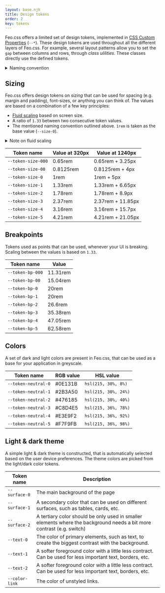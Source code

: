 ```yaml
---
layout: base.njk
title: Design tokens
order: 2
key: tokens
---
```


Feo.css offers a limited set of design tokens, implemented in [CSS Custom Properties](https://developer.mozilla.org/en-US/docs/Web/CSS/--*) (`--*`). These design tokens are used throughout all the different layers of Feo.css. For example, several layout
patterns allow you to set the `gap` between columns and rows, through _class ulilities_. These classes directly use the defined tokens.

<details>
  <summary>Naming convention</summary>
  <p>Tokens like sizing and breakpoints are considered to have a "baseline". The most common value for the design token. Those
  tokens always have a <code>-0</code> as the post-fix. In the sequence of tokens, if you want to go up a value, you increase the value.
  If you want to go down a value, you decrease the value, or add a 0 (e.g. <code>-00</code>).</p>
</details>

## Sizing

Feo.css offers design tokens on _sizing_ that can be used for spacing (e.g. margin and padding), font-sizes, or anything you can think of. The values are based on a combination of a few key principles:

- [Fluid scaling](https://vyckes.dev/writing/different-approaches-to-fluid-typography-and-layouts/) based on screen size.
- A ratio of `1.33` between two consecutive token values.
- The mentioned naming convention outlined above. `1rem` is taken as the base value (`--size-0`).

<details>
  <summary>Note on fluid scaling</summary>
  <p>If you do not want to use a fluid scaling of the <code>--size-{z}</code> tokens, you can overwrite the <code>--feo-scale</code> Custom Property in your own code, and set it to <code>0</code>.</p>
</details>

<div>
  <table>
    <thead>
      <tr>
        <th>Token name</th>
        <th>Value at 320px</th>
        <th>Value at 1240px</th>
      </tr>
    </thead>
    <tbody>
      <tr>
        <td><code>--token-size-000</code></td>
        <td>0.65rem</td>
        <td>0.65rem + 3.25px</td>
      </tr>
      <tr>
        <td><code>--token-size-00</code></td>
        <td>0.8125rem</td>
        <td>0.8125rem + 4px</td>
      </tr>
      <tr>
        <td><code>--token-size-0</code></td>
        <td>1rem</td>
        <td>1rem + 5px</td>
      </tr>
      <tr>
        <td><code>--token-size-1</code></td>
        <td>1.33rem</td>
        <td>1.33rem + 6.65px</td>
      </tr>
      <tr>
        <td><code>--token-size-2</code></td>
        <td>1.78rem</td>
        <td>1.78rem + 8.9px</td>
      </tr>
      <tr>
        <td><code>--token-size-3</code></td>
        <td>2.37rem</td>
        <td>2.37rem + 11.85px</td>
      </tr>
      <tr>
        <td><code>--token-size-4</code></td>
        <td>3.16rem</td>
        <td>3.16rem + 15.7px</td>
      </tr>
      <tr>
        <td><code>--token-size-5</code></td>
        <td>4.21rem</td>
        <td>4.21rem + 21.05px</td>
      </tr>
    </tbody>
  </table>
</div>

## Breakpoints

Tokens used as points that can be used, whenever your UI is
breaking. Scaling between the values is based on
`1.33`.

<div>
  <table>
    <thead>
      <tr>
        <th>Token name</th>
        <th>Value</th>
      </tr>
    </thead>
    <tbody>
      <tr>
        <td><code>--token-bp-000</code></td>
        <td>11.31rem</td>
      </tr>
      <tr>
        <td><code>--token-bp-00</code></td>
        <td>15.04rem</td>
      </tr>
      <tr>
        <td><code>--token-bp-0</code></td>
        <td>20rem</td>
      </tr>
      <tr>
        <td><code>--token-bp-1</code></td>
        <td>20rem</td>
      </tr>
      <tr>
        <td><code>--token-bp-2</code></td>
        <td>26.6rem</td>
      </tr>
      <tr>
        <td><code>--token-bp-3</code></td>
        <td>35.38rem</td>
      </tr>
      <tr>
        <td><code>--token-bp-4</code></td>
        <td>47.05rem</td>
      </tr>
      <tr>
        <td><code>--token-bp-5</code></td>
        <td>62.58rem</td>
      </tr>
    </tbody>
  </table>
</div>

## Colors

A set of dark and light colors are present in Feo.css, that can be
used as a base for your application in greyscale.

<div>
  <table>
    <thead>
      <tr>
        <th>Token name</th>
        <th>RGB value</th>
        <th>HSL value</th>
      </tr>
    </thead>
    <tbody>
      <tr>
        <td><code>--token-neutral-0</code></td>
        <td>#0E131B</td>
        <td><code>hsl(215, 30%, 8%)</code></td>
      </tr>
      <tr>
        <td><code>--token-neutral-1</code></td>
        <td>#2B3A50</td>
        <td><code>hsl(215, 30%, 24%)</code></td>
      </tr>
      <tr>
        <td><code>--token-neutral-2</code></td>
        <td>#476185</td>
        <td><code>hsl(215, 30%, 40%)</code></td>
      </tr>
      <tr>
        <td><code>--token-neutral-3</code></td>
        <td>#C8D4E5</td>
        <td><code>hsl(215, 36%, 78%)</code></td>
      </tr>
      <tr>
        <td><code>--token-neutral-4</code></td>
        <td>#E3E9F2</td>
        <td><code>hsl(215, 36%, 92%)</code></td>
      </tr>
      <tr>
        <td><code>--token-neutral-5</code></td>
        <td>#F7F9FB</td>
        <td><code>hsl(215, 36%, 98%)</code></td>
      </tr>
    </tbody>
  </table>
</div>

## Light & dark theme

A simple light & dark theme is constructed, that is automatically
selected based on the user device preferences. The theme colors
are picked from the light/dark color tokens.

<div>
  <table>
    <thead>
      <tr>
        <th>Token name</th>
        <th>Description</th>
      </tr>
    </thead>
    <tbody>
      <tr>
        <td><code>--surface-0</code></td>
        <td>The main background of the page</td>
      </tr>
      <tr>
        <td><code>--surface-1</code></td>
        <td>
          A secondary color that can be used on different surfaces,
          such as tables, cards, etc.
        </td>
      </tr>
      <tr>
        <td><code>--surface-2</code></td>
        <td>
          A tertiary color should be only used in smaller elements
          where the background needs a bit more contrast (e.g.
          switch)
        </td>
      </tr>
      <tr>
        <td><code>--text-0</code></td>
        <td>
          The color of primary elements, such as text, to create the
          biggest contrast with the background.
        </td>
      </tr>
      <tr>
        <td><code>--text-1</code></td>
        <td>
          A softer foreground color with a little less contract. Can
          be used for less important text, borders, etc.
        </td>
      </tr>
      <tr>
        <td><code>--text-2</code></td>
        <td>
          A softer foreground color with a little less contract. Can
          be used for less important text, borders, etc.
        </td>
      </tr>
      <tr>
        <td><code>--color-link</code></td>
        <td>The color of unstyled links.</td>
      </tr>
    </tbody>
  </table>
</div>
